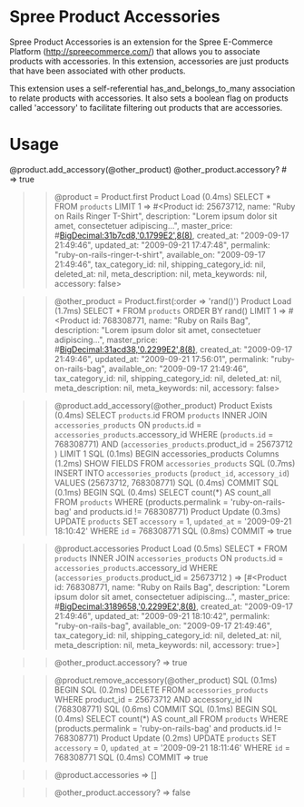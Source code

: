 Spree Product Accessories
=========================

Spree Product Accessories is an extension for the Spree E-Commerce Platform (http://spreecommerce.com/) that allows you to associate products with accessories. In this extension, accessories are just products that have been associated with other products. 

This extension uses a self-referential has_and_belongs_to_many association to relate products with accessories. It also sets a boolean flag on products called 'accessory' to facilitate filtering out products that are accessories.

Usage
=====

@product.add_accessory(@other_product)
@other_product.accessory? # => true

>> @product = Product.first
  Product Load (0.4ms)   SELECT * FROM `products` LIMIT 1
=> #<Product id: 25673712, name: "Ruby on Rails Ringer T-Shirt", description: "Lorem ipsum dolor sit amet, consectetuer adipiscing...", master_price: #<BigDecimal:31b7cd8,'0.1799E2',8(8)>, created_at: "2009-09-17 21:49:46", updated_at: "2009-09-21 17:47:48", permalink: "ruby-on-rails-ringer-t-shirt", available_on: "2009-09-17 21:49:46", tax_category_id: nil, shipping_category_id: nil, deleted_at: nil, meta_description: nil, meta_keywords: nil, accessory: false>

>> @other_product = Product.first(:order => 'rand()')
  Product Load (1.7ms)   SELECT * FROM `products` ORDER BY rand() LIMIT 1
=> #<Product id: 768308771, name: "Ruby on Rails Bag", description: "Lorem ipsum dolor sit amet, consectetuer adipiscing...", master_price: #<BigDecimal:31acd38,'0.2299E2',8(8)>, created_at: "2009-09-17 21:49:46", updated_at: "2009-09-21 17:56:01", permalink: "ruby-on-rails-bag", available_on: "2009-09-17 21:49:46", tax_category_id: nil, shipping_category_id: nil, deleted_at: nil, meta_description: nil, meta_keywords: nil, accessory: false>


>> @product.add_accessory(@other_product)
  Product Exists (0.4ms)   SELECT `products`.id FROM `products` INNER JOIN `accessories_products` ON `products`.id = `accessories_products`.accessory_id WHERE (`products`.`id` = 768308771) AND (`accessories_products`.product_id = 25673712 ) LIMIT 1
  SQL (0.1ms)   BEGIN
  accessories_products Columns (1.2ms)   SHOW FIELDS FROM `accessories_products`
SQL (0.7ms)   INSERT INTO `accessories_products` (`product_id`, `accessory_id`) VALUES (25673712, 768308771)
  SQL (0.4ms)   COMMIT
  SQL (0.1ms)   BEGIN
  SQL (0.4ms)   SELECT count(*) AS count_all FROM `products` WHERE (products.permalink = 'ruby-on-rails-bag' and products.id != 768308771)
  Product Update (0.3ms)   UPDATE `products` SET `accessory` = 1, `updated_at` = '2009-09-21 18:10:42' WHERE `id` = 768308771
  SQL (0.8ms)   COMMIT
=> true

>> @product.accessories
  Product Load (0.5ms)   SELECT * FROM `products` INNER JOIN `accessories_products` ON `products`.id = `accessories_products`.accessory_id WHERE (`accessories_products`.product_id = 25673712 )
=> [#<Product id: 768308771, name: "Ruby on Rails Bag", description: "Lorem ipsum dolor sit amet, consectetuer adipiscing...", master_price: #<BigDecimal:3189658,'0.2299E2',8(8)>, created_at: "2009-09-17 21:49:46", updated_at: "2009-09-21 18:10:42", permalink: "ruby-on-rails-bag", available_on: "2009-09-17 21:49:46", tax_category_id: nil, shipping_category_id: nil, deleted_at: nil, meta_description: nil, meta_keywords: nil, accessory: true>]

>> @other_product.accessory?
=> true

>> @product.remove_accessory(@other_product)
  SQL (0.1ms)   BEGIN
  SQL (0.2ms)   DELETE FROM `accessories_products` WHERE product_id = 25673712 AND accessory_id IN (768308771)
  SQL (0.6ms)   COMMIT
  SQL (0.1ms)   BEGIN
  SQL (0.4ms)   SELECT count(*) AS count_all FROM `products` WHERE (products.permalink = 'ruby-on-rails-bag' and products.id != 768308771)
  Product Update (0.2ms)   UPDATE `products` SET `accessory` = 0, `updated_at` = '2009-09-21 18:11:46' WHERE `id` = 768308771
  SQL (0.4ms)   COMMIT
=> true

>> @product.accessories
=> []

>> @other_product.accessory?
=> false

